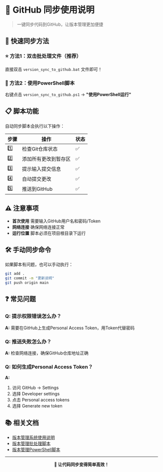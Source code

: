 # 🔄 GitHub 同步使用说明

> 一键同步代码到GitHub，让版本管理更加便捷

## 🚀 快速同步方法

### ⭐ 方法1：双击批处理文件（推荐）
直接双击 `version_sync_to_github.bat` 文件即可！

### 🔧 方法2：使用PowerShell脚本
右键点击 `version_sync_to_github.ps1` → **"使用PowerShell运行"**

## 📋 脚本功能

自动同步脚本会执行以下操作：

| 步骤 | 操作 | 状态 |
|------|------|------|
| 1️⃣ | 检查Git仓库状态 | ✅ |
| 2️⃣ | 添加所有更改到暂存区 | ✅ |
| 3️⃣ | 提示输入提交信息 | ✅ |
| 4️⃣ | 自动提交更改 | ✅ |
| 5️⃣ | 推送到GitHub | ✅ |

## ⚠️ 注意事项

- **首次使用** 需要输入GitHub用户名和密码/Token
- **网络连接** 确保网络连接正常
- **运行位置** 脚本必须在项目根目录下运行

## 🛠️ 手动同步命令

如果脚本有问题，也可以手动执行：

```bash
git add .
git commit -m "更新说明"
git push origin main
```

## ❓ 常见问题

### Q: 提示权限错误怎么办？
**A:** 需要在GitHub上生成Personal Access Token，用Token代替密码

### Q: 推送失败怎么办？
**A:** 检查网络连接，确保GitHub仓库地址正确

### Q: 如何生成Personal Access Token？
**A:** 
1. 访问 GitHub → Settings
2. 选择 Developer settings
3. 点击 Personal access tokens
4. 选择 Generate new token

## 📚 相关文档

- [版本管理系统使用说明](README_GUI.md)
- [版本管理批处理脚本](version_management.bat)
- [版本管理PowerShell脚本](version_management.ps1)

---

<div align="center">

**🎯 让代码同步变得简单高效！**

</div> 